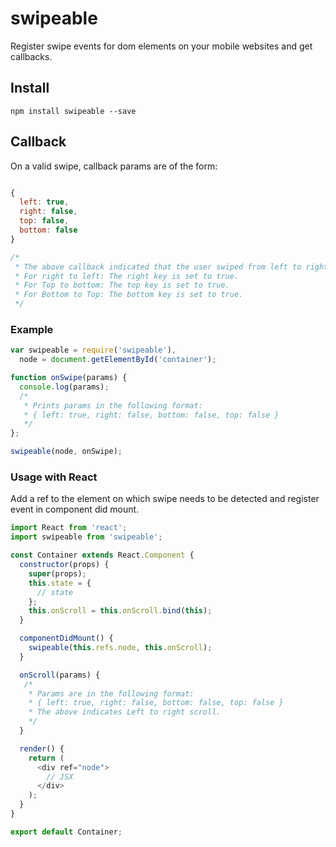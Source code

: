 # swipeable
Register swipe events for dom elements on your mobile websites and get callbacks.

## Install
```node
npm install swipeable --save
```

## Callback
On a valid swipe, callback params are of the form: 

```javascript

{
  left: true,
  right: false,
  top: false,
  bottom: false
}

/* 
 * The above callback indicated that the user swiped from left to right.
 * For right to left: The right key is set to true.
 * For Top to bottom: The top key is set to true.
 * For Bottom to Top: The bottom key is set to true.
 */
```

### Example

```javascript
var swipeable = require('swipeable'),
  node = document.getElementById('container');

function onSwipe(params) {
  console.log(params);
  /*
   * Prints params in the following format:
   * { left: true, right: false, bottom: false, top: false }
   */
};

swipeable(node, onSwipe);
```

### Usage with React
Add a ref to the element on which swipe needs to be detected and register event in component did mount.

```javascript
import React from 'react';
import swipeable from 'swipeable';

const Container extends React.Component {
  constructor(props) {
    super(props);
    this.state = {
      // state
    };
    this.onScroll = this.onScroll.bind(this);
  }

  componentDidMount() {
    swipeable(this.refs.node, this.onScroll);
  }

  onScroll(params) {
   /*
    * Params are in the following format:
    * { left: true, right: false, bottom: false, top: false }
    * The above indicates Left to right scroll.
    */
  }

  render() {
    return (
      <div ref="node">
        // JSX
      </div>
    );
  }
}

export default Container;
```